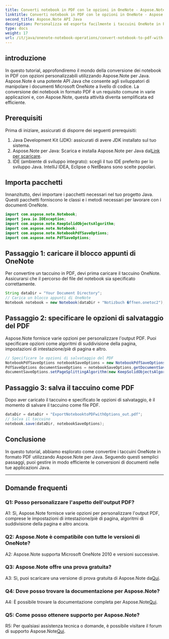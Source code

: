 ```yaml
---
title: Converti notebook in PDF con le opzioni in OneNote - Aspose.Note
linktitle: Converti notebook in PDF con le opzioni in OneNote - Aspose.Note
second_title: Aspose.Note API Java
description: Personalizza ed esporta facilmente i taccuini OneNote in PDF! Aspose.Note per Java gestisce il lavoro pesante. Guida passo passo inclusa! #OneNote #Java #Aspose
type: docs
weight: 17
url: /it/java/onenote-notebook-operations/convert-notebook-to-pdf-with-options/
---
```

## introduzione

In questo tutorial, approfondiremo il mondo della conversione dei notebook in PDF con opzioni personalizzabili utilizzando Aspose.Note per Java. Aspose.Note è una potente API Java che consente agli sviluppatori di manipolare i documenti Microsoft OneNote a livello di codice. La conversione dei notebook in formato PDF è un requisito comune in varie applicazioni e, con Aspose.Note, questa attività diventa semplificata ed efficiente.

## Prerequisiti

Prima di iniziare, assicurati di disporre dei seguenti prerequisiti:

1. Java Development Kit (JDK): assicurati di avere JDK installato sul tuo sistema.
2. Aspose.Note per Java: Scarica e installa Aspose.Note per Java dal[Link per scaricare](https://releases.aspose.com/note/java/).
3. IDE (ambiente di sviluppo integrato): scegli il tuo IDE preferito per lo sviluppo Java. IntelliJ IDEA, Eclipse o NetBeans sono scelte popolari.

## Importa pacchetti

Innanzitutto, devi importare i pacchetti necessari nel tuo progetto Java. Questi pacchetti forniscono le classi e i metodi necessari per lavorare con i documenti OneNote.

```java
import com.aspose.note.Notebook;
import java.io.IOException;
import com.aspose.note.KeepSolidObjectsAlgorithm;
import com.aspose.note.Notebook;
import com.aspose.note.NotebookPdfSaveOptions;
import com.aspose.note.PdfSaveOptions;
```

## Passaggio 1: caricare il blocco appunti di OneNote

Per convertire un taccuino in PDF, devi prima caricare il taccuino OneNote. Assicurarsi che il percorso del file del notebook sia specificato correttamente.

```java
String dataDir = "Your Document Directory";
// Carica un blocco appunti di OneNote
Notebook notebook = new Notebook(dataDir + "Notizbuch �ffnen.onetoc2");
```

## Passaggio 2: specificare le opzioni di salvataggio del PDF

Aspose.Note fornisce varie opzioni per personalizzare l'output PDF. Puoi specificare opzioni come algoritmi di suddivisione della pagina, impostazioni di intestazione/piè di pagina e altro.

```java
// Specificare le opzioni di salvataggio del PDF
NotebookPdfSaveOptions notebookSaveOptions = new NotebookPdfSaveOptions();
PdfSaveOptions documentSaveOptions = notebookSaveOptions.getDocumentSaveOptions();
documentSaveOptions.setPageSplittingAlgorithm(new KeepSolidObjectsAlgorithm());
```

## Passaggio 3: salva il taccuino come PDF

Dopo aver caricato il taccuino e specificato le opzioni di salvataggio, è il momento di salvare il taccuino come file PDF.

```java
dataDir = dataDir + "ExportNotebooktoPDFwithOptions_out.pdf";
// Salva il taccuino
notebook.save(dataDir, notebookSaveOptions);
```

## Conclusione

In questo tutorial, abbiamo esplorato come convertire i taccuini OneNote in formato PDF utilizzando Aspose.Note per Java. Seguendo questi semplici passaggi, puoi gestire in modo efficiente le conversioni di documenti nelle tue applicazioni Java.

---

## Domande frequenti

### Q1: Posso personalizzare l'aspetto dell'output PDF?

A1: Sì, Aspose.Note fornisce varie opzioni per personalizzare l'output PDF, comprese le impostazioni di intestazione/piè di pagina, algoritmi di suddivisione della pagina e altro ancora.

### Q2: Aspose.Note è compatibile con tutte le versioni di OneNote?

A2: Aspose.Note supporta Microsoft OneNote 2010 e versioni successive.

### Q3: Aspose.Note offre una prova gratuita?

 A3: Sì, puoi scaricare una versione di prova gratuita di Aspose.Note da[Qui](https://releases.aspose.com/).

### Q4: Dove posso trovare la documentazione per Aspose.Note?

 A4: È possibile trovare la documentazione completa per Aspose.Note[Qui](https://reference.aspose.com/note/java/).

### Q5: Come posso ottenere supporto per Aspose.Note?

 R5: Per qualsiasi assistenza tecnica o domande, è possibile visitare il forum di supporto Aspose.Note[Qui](https://forum.aspose.com/c/note/28).